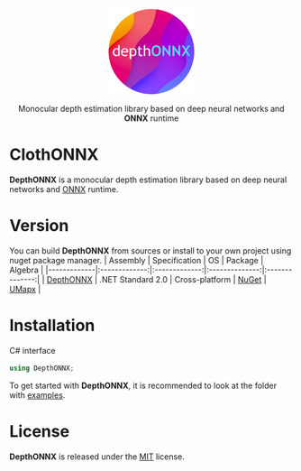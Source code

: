 <p align="center"><img width="30%" src="docs/depthonnx_logo.png" /></p>
<p align="center"> Monocular depth estimation library based on deep neural networks and <b>ONNX</b> runtime </p>  

# ClothONNX
**DepthONNX** is a monocular depth estimation library based on deep neural networks and [ONNX](https://onnx.ai/) runtime.

# Version
You can build **DepthONNX** from sources or install to your own project using nuget package manager.
| Assembly | Specification | OS | Package | Algebra |
|-------------|:-------------:|:-------------:|:--------------:|:--------------:|
| [DepthONNX](netstandard/DepthONNX) | .NET Standard 2.0 | Cross-platform | [NuGet](https://www.nuget.org/packages/DepthONNX/) | [UMapx](https://github.com/asiryan/UMapx) |

# Installation
C# interface  
```c#
using DepthONNX;
```
To get started with **DepthONNX**, it is recommended to look at the folder with [examples](netstandard/Examples).  

# License
**DepthONNX** is released under the [MIT](LICENSE) license.
